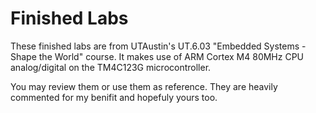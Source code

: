 <!-- https://github.com/adam-p/markdown-here/wiki/Markdown-Cheatsheet -->

Finished Labs
=================
These finished labs are from UTAustin's UT.6.03 "Embedded Systems - Shape the World" course. It makes use of ARM Cortex M4 80MHz CPU analog/digital on the TM4C123G microcontroller. 

You may review them or use them as reference. They are heavily commented for my benifit and hopefuly yours too.